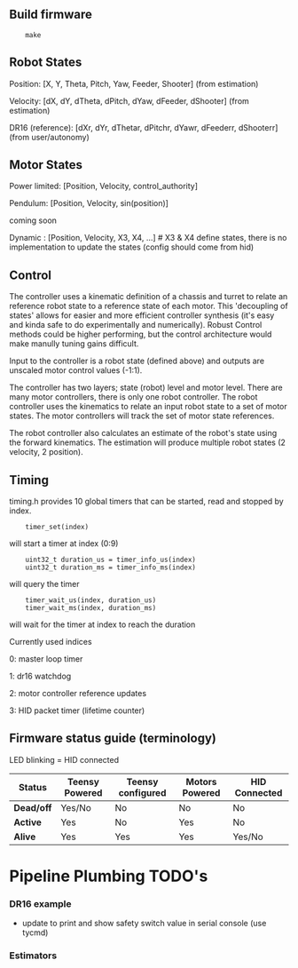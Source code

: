 ## Build firmware
        make

## Robot States

Position: [X, Y, Theta, Pitch, Yaw, Feeder, Shooter] (from estimation)

Velocity: [dX, dY, dTheta, dPitch, dYaw, dFeeder, dShooter] (from estimation)

DR16 (reference): [dXr, dYr, dThetar, dPitchr, dYawr, dFeederr, dShooterr] (from user/autonomy)

## Motor States

Power limited: [Position, Velocity, control_authority]

Pendulum: [Position, Velocity, sin(position)]

coming soon

Dynamic : [Position, Velocity, X3, X4, ...] # X3 & X4 define states, there is no implementation to update the states (config should come from hid)

## Control

The controller uses a kinematic definition of a chassis and turret to relate an reference robot state to a reference state of each motor. This 'decoupling of states' allows for easier and more efficient controller synthesis (it's easy and kinda safe to do experimentally and numerically). Robust Control methods could be higher performing, but the control architecture would make manully tuning gains difficult.

Input to the controller is a robot state (defined above) and outputs are unscaled motor control values (-1:1).

The controller has two layers; state (robot) level and motor level. There are many motor controllers, there is only one robot controller. The robot controller uses the kinematics to relate an input robot state to a set of motor states. The motor controllers will track the set of motor state references.

The robot controller also calculates an estimate of the robot's state using the forward kinematics. The estimation will produce multiple robot states (2 velocity, 2 position). 

## Timing

timing.h provides 10 global timers that can be started, read and stopped by index.

        timer_set(index)

will start a timer at index (0:9)

        uint32_t duration_us = timer_info_us(index)
        uint32_t duration_ms = timer_info_ms(index)

will query the timer

        timer_wait_us(index, duration_us)
        timer_wait_ms(index, duration_ms)

will wait for the timer at index to reach the duration

Currently used indices

0: master loop timer

1: dr16 watchdog

2: motor controller reference updates

3: HID packet timer (lifetime counter)

## Firmware status guide (terminology)

LED blinking = HID connected

| Status       | Teensy Powered | Teensy configured | Motors Powered | HID Connected |
| ------------ | -------------- | ----------------- | -------------- | ------------- |
| **Dead/off** | Yes/No         | No                | No             | No            |
| **Active**   | Yes            | No                | Yes            | No            |
| **Alive**    | Yes            | Yes               | Yes            | Yes/No        |

# Pipeline Plumbing TODO's

### DR16 example
 - update to print and show safety switch value in serial console (use tycmd)

### Estimators
